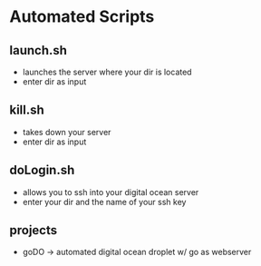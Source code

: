 # Automated Scripts


launch.sh
----
* launches the server where your dir is located
* enter dir as input

kill.sh
----
* takes down your server
* enter dir as input

doLogin.sh
----
* allows you to ssh into your digital ocean server
* enter your dir and the name of your ssh key

projects
----
* goDO -> automated digital ocean droplet w/ go as webserver
